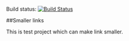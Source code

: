 Build status: [![Build Status](https://travis-ci.org/raxyz/smlrmrs.svg?branch=master)](https://travis-ci.org/raxyz/smlrmrs)

##Smaller links

This is test project which can make link smaller. 